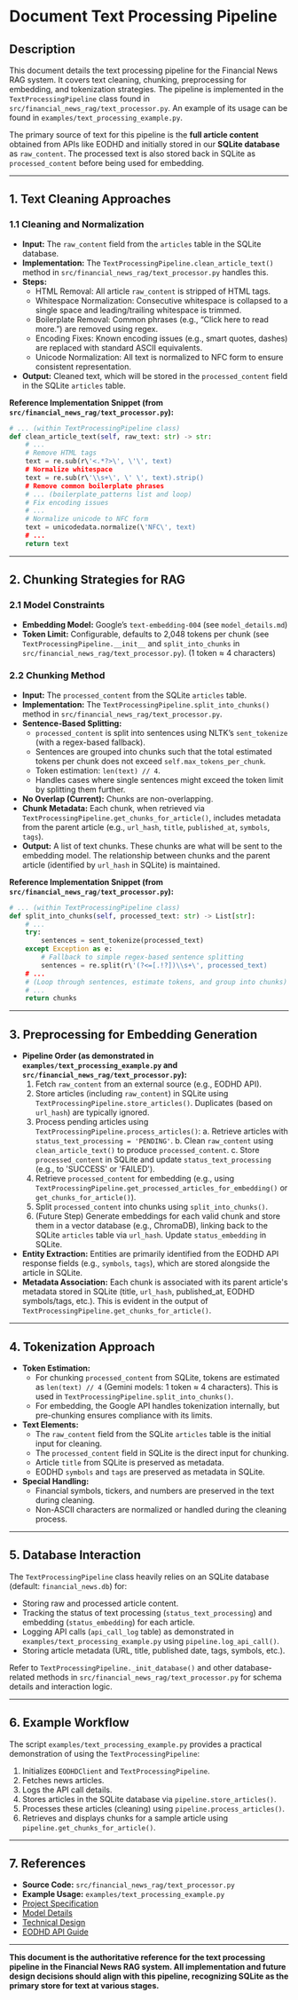 # Document Text Processing Pipeline

## Description
This document details the text processing pipeline for the Financial News RAG system. It covers text cleaning, chunking, preprocessing for embedding, and tokenization strategies. The pipeline is implemented in the `TextProcessingPipeline` class found in `src/financial_news_rag/text_processor.py`. An example of its usage can be found in `examples/text_processing_example.py`.

The primary source of text for this pipeline is the **full article content** obtained from APIs like EODHD and initially stored in our **SQLite database** as `raw_content`. The processed text is also stored back in SQLite as `processed_content` before being used for embedding.

---

## 1. Text Cleaning Approaches

### 1.1 Cleaning and Normalization
- **Input:** The `raw_content` field from the `articles` table in the SQLite database.
- **Implementation:** The `TextProcessingPipeline.clean_article_text()` method in `src/financial_news_rag/text_processor.py` handles this.
- **Steps:**
    - HTML Removal: All article `raw_content` is stripped of HTML tags.
    - Whitespace Normalization: Consecutive whitespace is collapsed to a single space and leading/trailing whitespace is trimmed.
    - Boilerplate Removal: Common phrases (e.g., “Click here to read more.”) are removed using regex.
    - Encoding Fixes: Known encoding issues (e.g., smart quotes, dashes) are replaced with standard ASCII equivalents.
    - Unicode Normalization: All text is normalized to NFC form to ensure consistent representation.
- **Output:** Cleaned text, which will be stored in the `processed_content` field in the SQLite `articles` table.

**Reference Implementation Snippet (from `src/financial_news_rag/text_processor.py`):**
```python
# ... (within TextProcessingPipeline class)
def clean_article_text(self, raw_text: str) -> str:
    # ...
    # Remove HTML tags
    text = re.sub(r\'<.*?>\', \'\', text)
    # Normalize whitespace
    text = re.sub(r\'\\s+\', \' \', text).strip()
    # Remove common boilerplate phrases
    # ... (boilerplate_patterns list and loop)
    # Fix encoding issues
    # ...
    # Normalize unicode to NFC form
    text = unicodedata.normalize(\'NFC\', text)
    # ...
    return text
```

---

## 2. Chunking Strategies for RAG

### 2.1 Model Constraints
- **Embedding Model:** Google’s `text-embedding-004` (see `model_details.md`)
- **Token Limit:** Configurable, defaults to 2,048 tokens per chunk (see `TextProcessingPipeline.__init__` and `split_into_chunks` in `src/financial_news_rag/text_processor.py`). (1 token ≈ 4 characters)

### 2.2 Chunking Method
- **Input:** The `processed_content` from the SQLite `articles` table.
- **Implementation:** The `TextProcessingPipeline.split_into_chunks()` method in `src/financial_news_rag/text_processor.py`.
- **Sentence-Based Splitting:**
  - `processed_content` is split into sentences using NLTK’s `sent_tokenize` (with a regex-based fallback).
  - Sentences are grouped into chunks such that the total estimated tokens per chunk does not exceed `self.max_tokens_per_chunk`.
  - Token estimation: `len(text) // 4`.
  - Handles cases where single sentences might exceed the token limit by splitting them further.
- **No Overlap (Current):** Chunks are non-overlapping.
- **Chunk Metadata:** Each chunk, when retrieved via `TextProcessingPipeline.get_chunks_for_article()`, includes metadata from the parent article (e.g., `url_hash`, `title`, `published_at`, `symbols`, `tags`).
- **Output:** A list of text chunks. These chunks are what will be sent to the embedding model. The relationship between chunks and the parent article (identified by `url_hash` in SQLite) is maintained.

**Reference Implementation Snippet (from `src/financial_news_rag/text_processor.py`):**
```python
# ... (within TextProcessingPipeline class)
def split_into_chunks(self, processed_text: str) -> List[str]:
    # ...
    try:
        sentences = sent_tokenize(processed_text)
    except Exception as e:
        # Fallback to simple regex-based sentence splitting
        sentences = re.split(r\'(?<=[.!?])\\s+\', processed_text)
    # ...
    # (Loop through sentences, estimate tokens, and group into chunks)
    # ...
    return chunks
```

---

## 3. Preprocessing for Embedding Generation

- **Pipeline Order (as demonstrated in `examples/text_processing_example.py` and `src/financial_news_rag/text_processor.py`):**
  1. Fetch `raw_content` from an external source (e.g., EODHD API).
  2. Store articles (including `raw_content`) in SQLite using `TextProcessingPipeline.store_articles()`. Duplicates (based on `url_hash`) are typically ignored.
  3. Process pending articles using `TextProcessingPipeline.process_articles()`:
     a. Retrieve articles with `status_text_processing = 'PENDING'`.
     b. Clean `raw_content` using `clean_article_text()` to produce `processed_content`.
     c. Store `processed_content` in SQLite and update `status_text_processing` (e.g., to 'SUCCESS' or 'FAILED').
  4. Retrieve `processed_content` for embedding (e.g., using `TextProcessingPipeline.get_processed_articles_for_embedding()` or `get_chunks_for_article()`).
  5. Split `processed_content` into chunks using `split_into_chunks()`.
  6. (Future Step) Generate embeddings for each valid chunk and store them in a vector database (e.g., ChromaDB), linking back to the SQLite `articles` table via `url_hash`. Update `status_embedding` in SQLite.
- **Entity Extraction:** Entities are primarily identified from the EODHD API response fields (e.g., `symbols`, `tags`), which are stored alongside the article in SQLite.
- **Metadata Association:** Each chunk is associated with its parent article's metadata stored in SQLite (title, `url_hash`, published_at, EODHD symbols/tags, etc.). This is evident in the output of `TextProcessingPipeline.get_chunks_for_article()`.

---

## 4. Tokenization Approach

- **Token Estimation:**
  - For chunking `processed_content` from SQLite, tokens are estimated as `len(text) // 4` (Gemini models: 1 token ≈ 4 characters). This is used in `TextProcessingPipeline.split_into_chunks()`.
  - For embedding, the Google API handles tokenization internally, but pre-chunking ensures compliance with its limits.
- **Text Elements:**
  - The `raw_content` field from the SQLite `articles` table is the initial input for cleaning.
  - The `processed_content` field in SQLite is the direct input for chunking.
  - Article `title` from SQLite is preserved as metadata.
  - EODHD `symbols` and `tags` are preserved as metadata in SQLite.
- **Special Handling:**
  - Financial symbols, tickers, and numbers are preserved in the text during cleaning.
  - Non-ASCII characters are normalized or handled during the cleaning process.

---

## 5. Database Interaction
The `TextProcessingPipeline` class heavily relies on an SQLite database (default: `financial_news.db`) for:
- Storing raw and processed article content.
- Tracking the status of text processing (`status_text_processing`) and embedding (`status_embedding`) for each article.
- Logging API calls (`api_call_log` table) as demonstrated in `examples/text_processing_example.py` using `pipeline.log_api_call()`.
- Storing article metadata (URL, title, published date, tags, symbols, etc.).

Refer to `TextProcessingPipeline._init_database()` and other database-related methods in `src/financial_news_rag/text_processor.py` for schema details and interaction logic.

---

## 6. Example Workflow
The script `examples/text_processing_example.py` provides a practical demonstration of using the `TextProcessingPipeline`:
1. Initializes `EODHDClient` and `TextProcessingPipeline`.
2. Fetches news articles.
3. Logs the API call details.
4. Stores articles in the SQLite database via `pipeline.store_articles()`.
5. Processes these articles (cleaning) using `pipeline.process_articles()`.
6. Retrieves and displays chunks for a sample article using `pipeline.get_chunks_for_article()`.

---

## 7. References
- **Source Code:** `src/financial_news_rag/text_processor.py`
- **Example Usage:** `examples/text_processing_example.py`
- [Project Specification](./project_spec.md)
- [Model Details](./model_details.md)
- [Technical Design](./technical_design.md)
- [EODHD API Guide](./eodhd_api.md)

---

**This document is the authoritative reference for the text processing pipeline in the Financial News RAG system. All implementation and future design decisions should align with this pipeline, recognizing SQLite as the primary store for text at various stages.**
